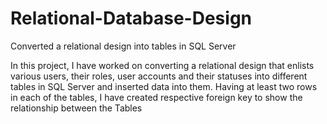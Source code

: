 # Relational-Database-Design
Converted a relational design into tables in SQL Server

In this project, I have worked on converting a relational design that enlists various
users, their roles, user accounts and their statuses into different tables in SQL
Server and inserted data into them.
Having at least two rows in each of the tables,
I have created respective foreign key to show the relationship between the Tables
